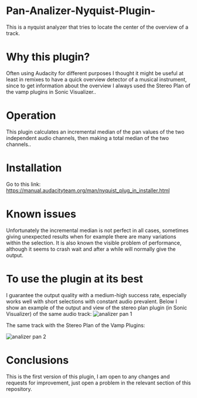 # Pan-Analizer-Nyquist-Plugin-
This is a nyquist analyzer that tries to locate the center of the overview of a track.
# Why this plugin?
Often using Audacity for different purposes I thought it might be useful at least in remixes to have a quick overview detector of a musical instrument, since to get information about the overview I always used the Stereo Plan of the vamp plugins in Sonic Visualizer.. 
# Operation 
This plugin calculates an incremental median of the pan values of the two independent audio channels, then making a total median of the two channels.. 
# Installation
Go to this link: https://manual.audacityteam.org/man/nyquist_plug_in_installer.html
# Known issues 
Unfortunately the incremental median is not perfect in all cases, sometimes giving unexpected results when for example there are many variations within the selection. It is also known the visible problem of performance, although it seems to crash wait and after a while will normally give the output.
# To use the plugin at its best
I guarantee the output quality with a medium-high success rate, especially works well with short selections with constant audio prevalent. Below I show an example of the output and view of the stereo plan plugin (in Sonic Visualizer) of the same audio track:
![analizer pan 1](https://github.com/user-attachments/assets/cfdc383d-bed2-4113-b148-fc230472dd09)

The same track with the Stereo Plan of the Vamp Plugins:

![analizer pan 2](https://github.com/user-attachments/assets/c3dbcafa-44db-4a99-957a-b298b7f056d2)


# Conclusions
This is the first version of this plugin, I am open to any changes and requests for improvement, just open a problem in the relevant section of this repository.
